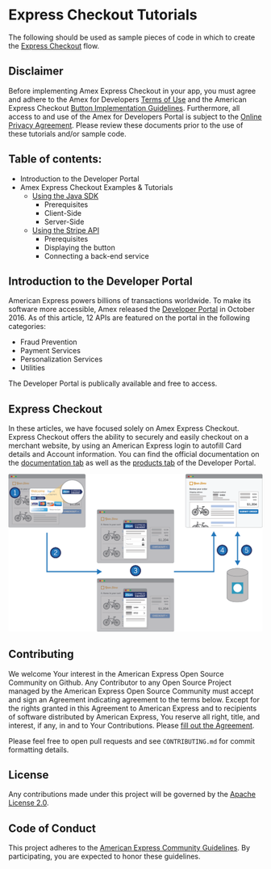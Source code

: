 # Express Checkout Tutorials

The following should be used as sample pieces of code in which to create the [Express Checkout](https://developer.americanexpress.com/products/express-checkout/overview) flow.

## Disclaimer 
Before implementing Amex Express Checkout in your app, you must agree and adhere to the Amex for Developers [Terms of Use](https://developer.americanexpress.com/terms) and the American Express Checkout [Button Implementation Guidelines](https://developer.americanexpress.com/products/express-checkout/guide#marks). Furthermore, all access to and use of the Amex for Developers Portal is subject to the [Online Privacy Agreement](https://developer.americanexpress.com/online-privacy).
Please review these documents prior to the use of these tutorials and/or sample code. 

## Table of contents:

 * Introduction to the Developer Portal
 * Amex Express Checkout Examples & Tutorials
	 * [Using the Java SDK](./java-sdk/README.md)
		 * Prerequisites
		 * Client-Side
		 * Server-Side
	 * [Using the Stripe API](./stripe-api/README.md)
		 * Prerequisites
		 * Displaying the button
		 * Connecting a back-end service

## Introduction to the Developer Portal

American Express powers billions of transactions worldwide. To make its software more accessible, Amex released the [Developer Portal](https://developer.americanexpress.com/home) in October 2016. As of this article, 12 APIs are featured on the portal in the following categories:

* Fraud Prevention
* Payment Services
* Personalization Services
* Utilities

The Developer Portal is publically available and free to access.

## Express Checkout

In these articles, we have focused solely on Amex Express Checkout. Express Checkout offers the ability to securely and easily checkout on a merchant website, by using an American Express login to autofill Card details and Account information. You can find the official documentation on the [documentation tab](https://developer.americanexpress.com/documentation) as well as the [products tab](https://developer.americanexpress.com/products) of the Developer Portal.

![express-checkout-flow](assets/img/express-checkout-flow.png)

## Contributing

We welcome Your interest in the American Express Open Source Community on Github. Any Contributor to any Open Source
Project managed by the American Express Open Source Community must accept and sign an Agreement indicating agreement to
the terms below. Except for the rights granted in this Agreement to American Express and to recipients of software
distributed by American Express, You reserve all right, title, and interest, if any, in and to Your Contributions.
Please [fill out the Agreement](https://cla-assistant.io/americanexpress/express-checkout-tutorials).

Please feel free to open pull requests and see `CONTRIBUTING.md` for commit formatting details.

## License

Any contributions made under this project will be governed by the [Apache License 2.0](LICENSE.txt).

## Code of Conduct

This project adheres to the [American Express Community Guidelines](CODE_OF_CONDUCT.md). By participating, you are
expected to honor these guidelines.
